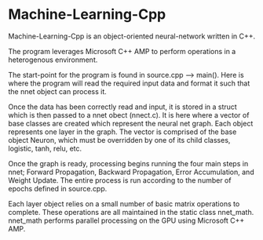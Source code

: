 # Machine-Learning-Cpp

Machine-Learning-Cpp is an object-oriented neural-network written in C++.

The program leverages Microsoft C++ AMP to perform operations in a heterogenous environment.

The start-point for the program is found in source.cpp --> main(). Here is where the program will read the required input data and format it such that the nnet object can process it.

Once the data has been correctly read and input, it is stored in a struct which is then passed to a nnet obect (nnect.c). It is here where a vector of base classes are created which represent the neural net graph. Each object represents one layer in the graph. The vector is comprised of the base object Neuron, which must be overridden by one of its child classes, logistic, tanh, relu, etc.

Once the graph is ready, processing begins running the four main steps in nnet; Forward Propagation, Backward Propagation, Error Accumulation, and Weight Update. The entire process is run according to the number of epochs defined in source.cpp.

Each layer object relies on a small number of basic matrix operations to complete. These operations are all maintained in the static class nnet_math. nnet_math performs parallel processing on the GPU using Microsoft C++ AMP.
